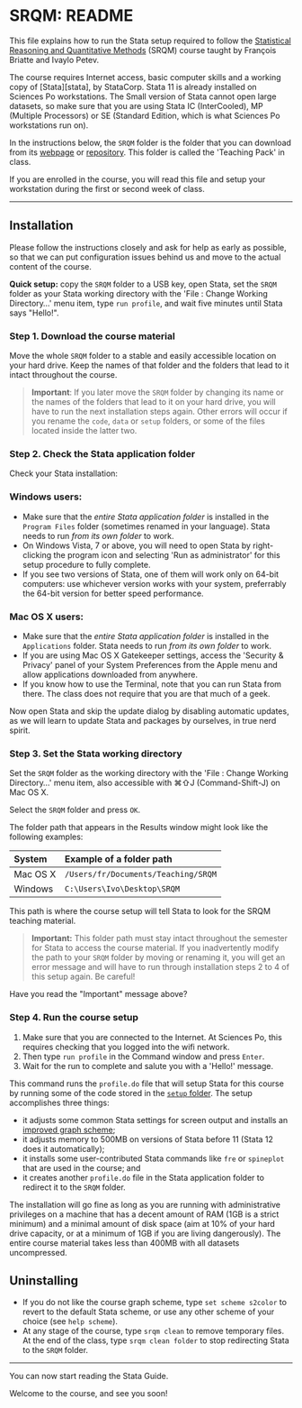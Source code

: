 # SRQM: README

This file explains how to run the Stata setup required to follow the [Statistical Reasoning and Quantitative Methods][srqm] (SRQM) course taught by François Briatte and Ivaylo Petev.

[srqm]: http://f.briatte.org/teaching/quanti/

The course requires Internet access, basic computer skills and a working copy of [Stata][stata], by StataCorp. Stata 11 is already installed on Sciences Po workstations. The Small version of Stata cannot open large datasets, so make sure that you are using Stata IC (InterCooled), MP (Multiple Processors) or SE (Standard Edition, which is what Sciences Po workstations run on).

[stat]: http://www.stata.com/

In the instructions below, the `SRQM` folder is the folder that you can download from its [webpage][srqm-page] or [repository][srqm-repo]. This folder is called the 'Teaching Pack' in class.

[srqm-page]: http://f.briatte.org/srqm/
[srqm-repo]: https://github.com/briatte/srqm

If you are enrolled in the course, you will read this file and setup your workstation during the first or second week of class.

* * *

## Installation

Please follow the instructions closely and ask for help as early as possible, so that we can put configuration issues behind us and move to the actual content of the course.

__Quick setup:__ copy the `SRQM` folder to a USB key, open Stata, set the `SRQM` folder as your Stata working directory with the 'File : Change Working Directory…' menu item, type `run profile`, and wait five minutes until Stata says "Hello!".

### Step 1. Download the course material

Move the whole `SRQM` folder to a stable and easily accessible location on your hard drive. Keep the names of that folder and the folders that lead to it intact throughout the course.

> __Important__: If you later move the `SRQM` folder by changing its name or the names of the folders that lead to it on your hard drive, you will have to run the next installation steps again. Other errors will occur if you rename the `code`, `data` or `setup` folders, or some of the files located inside the latter two.

### Step 2. Check the Stata application folder

Check your Stata installation:

### Windows users:

- Make sure that the *entire Stata application folder* is installed in the `Program Files` folder (sometimes renamed in your language). Stata needs to run _from its own folder_ to work.
- On Windows Vista, 7 or above, you will need to open Stata by right-clicking the program icon and selecting 'Run as administrator' for this setup procedure to fully complete.
- If you see two versions of Stata, one of them will work only on 64-bit computers: use whichever version works with your system, preferrably the 64-bit version for better speed performance.

### Mac OS X users:

- Make sure that the *entire Stata application folder* is installed in the `Applications` folder. Stata needs to run _from its own folder_ to work.
- If you are using Mac OS X Gatekeeper settings, access the 'Security & Privacy' panel of your System Preferences from the Apple menu and allow applications downloaded from anywhere.
- If you know how to use the Terminal, note that you can run Stata from there. The class does not require that you are that much of a geek.

Now open Stata and skip the update dialog by disabling automatic updates, as we will learn to update Stata and packages by ourselves, in true nerd spirit.

### Step 3. Set the Stata working directory

Set the `SRQM` folder as the working directory with the 'File : Change Working Directory…' menu item, also accessible with &#8984;&#8679;J (Command-Shift-J) on Mac OS X.

Select the `SRQM` folder and press `OK`.

The folder path that appears in the Results window might look like the following examples:

| System   | Example of a folder path            |  
| :------- | :---------------------------------- |  
| Mac OS X | `/Users/fr/Documents/Teaching/SRQM` |  
| Windows  | `C:\Users\Ivo\Desktop\SRQM`         |  

This path is where the course setup will tell Stata to look for the SRQM teaching material.

> __Important:__ This folder path must stay intact throughout the semester for Stata to access the course material. If you inadvertently modify the path to your `SRQM` folder by moving or renaming it, you will get an error message and will have to run through installation steps 2 to 4 of this setup again. Be careful!

Have you read the "Important" message above?

### Step 4. Run the course setup

1. Make sure that you are connected to the Internet. At Sciences Po, this requires checking that you logged into the wifi network. 
2. Then type `run profile` in the Command window and press `Enter`.
3. Wait for the run to complete and salute you with a 'Hello!' message.

This command runs the `profile.do` file that will setup Stata for this course by running some of the code stored in the [`setup` folder][setup]. The setup accomplishes three things:

- it adjusts some common Stata settings for screen output and installs an [improved graph scheme][burd];
- it adjusts memory to 500MB on versions of Stata before 11 (Stata 12 does it automatically);
- it installs some user-contributed Stata commands like `fre` or `spineplot` that are used in the course; and 
- it creates another `profile.do` file in the Stata application folder to redirect it to the `SRQM` folder.

[setup]: https://github.com/briatte/srqm/tree/master/setup
[burd]: https://github.com/briatte/burd

The installation will go fine as long as you are running with administrative privileges on a machine that has a decent amount of RAM (1GB is a strict minimum) and a minimal amount of disk space (aim at 10% of your hard drive capacity, or at a minimum of 1GB if you are living dangerously). The entire course material takes less than 400MB with all datasets uncompressed.

## Uninstalling

- If you do not like the course graph scheme, type `set scheme s2color` to revert to the default Stata scheme, or use any other scheme of your choice (see `help scheme`).
- At any stage of the course, type `srqm clean` to remove temporary files. At the end of the class, type `srqm clean folder` to stop redirecting Stata to the `SRQM` folder.

* * *

You can now start reading the Stata Guide.

Welcome to the course, and see you soon!
